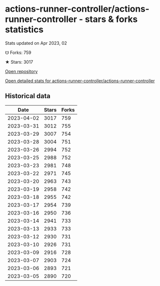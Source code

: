 # actions-runner-controller/actions-runner-controller - stars & forks statistics

Stats updated on Apr 2023, 02

☋ Forks: 759

★ Stars: 3017

[Open repository](https://github.com/actions-runner-controller/actions-runner-controller)

[Open detailed stats for actions-runner-controller/actions-runner-controller](https://reviewgithub.com/rep/actions-runner-controller/actions-runner-controller)

## Historical data
| Date | Stars | Forks |
|------|-------|-------|
| 2023-04-02 | 3017 | 759 | 
| 2023-03-31 | 3012 | 755 | 
| 2023-03-29 | 3007 | 754 | 
| 2023-03-28 | 3004 | 751 | 
| 2023-03-26 | 2994 | 752 | 
| 2023-03-25 | 2988 | 752 | 
| 2023-03-23 | 2981 | 748 | 
| 2023-03-22 | 2971 | 745 | 
| 2023-03-20 | 2963 | 743 | 
| 2023-03-19 | 2958 | 742 | 
| 2023-03-18 | 2955 | 742 | 
| 2023-03-17 | 2954 | 739 | 
| 2023-03-16 | 2950 | 736 | 
| 2023-03-14 | 2941 | 733 | 
| 2023-03-13 | 2933 | 733 | 
| 2023-03-12 | 2930 | 731 | 
| 2023-03-10 | 2926 | 731 | 
| 2023-03-09 | 2916 | 728 | 
| 2023-03-07 | 2903 | 724 | 
| 2023-03-06 | 2893 | 721 | 
| 2023-03-05 | 2890 | 720 | 

